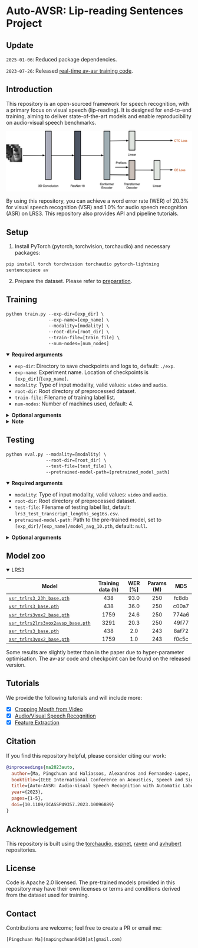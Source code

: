 # Auto-AVSR: Lip-reading Sentences Project

## Update

`2025-01-06`: Reduced package dependencies.

`2023-07-26`: Released [real-time av-asr training code](https://github.com/pytorch/audio/tree/main/examples/avsr).

## Introduction

This repository is an open-sourced framework for speech recognition, with a primary focus on visual speech (lip-reading). It is designed for end-to-end training, aiming to deliver state-of-the-art models and enable reproducibility on audio-visual speech benchmarks.

<div align="center"><img src="doc/pipeline.png" width="640"/></div>

By using this repository, you can achieve a word error rate (WER) of 20.3% for visual speech recognition (VSR) and 1.0% for audio speech recognition (ASR) on LRS3. This repository also provides API and pipeline tutorials.

## Setup

1. Install PyTorch (pytorch, torchvision, torchaudio) and necessary packages:

```Shell
pip install torch torchvision torchaudio pytorch-lightning sentencepiece av
```

2. Prepare the dataset. Please refer to [preparation](./preparation).

## Training

```Shell
python train.py --exp-dir=[exp_dir] \
                --exp-name=[exp_name] \
                --modality=[modality] \
                --root-dir=[root_dir] \
                --train-file=[train_file] \
                --num-nodes=[num_nodes]
```

<details open>
  <summary><strong>Required arguments</strong></summary>

- `exp-dir`: Directory to save checkpoints and logs to, default: `./exp`.
- `exp-name`: Experiment name. Location of checkpoints is `[exp_dir]`/`[exp_name]`.
- `modality`: Type of input modality, valid values: `video` and `audio`.
- `root-dir`: Root directory of preprocessed dataset.
- `train-file`: Filename of training label list.
- `num-nodes`: Number of machines used, default: 4.

</details>

<details>
  <summary><strong>Optional arguments</strong></summary>

- `group-name`: Group name of the task (wandb API).
- `val-file`: Filename of validation label list, default: `lrs3_test_transcript_lengths_seg16s.csv`.
- `test-file`: Filename of testing label list, default: `lrs3_test_transcript_lengths_seg16s.csv`.
- `gpus`: Number of gpus in each machine, default: 8.
- `pretrained-model-path`: Path to the pre-trained model.
- `transfer-frontend` Flag to load the front-end only, works with `pretrained-model-path`.
- `transfer-encoder` Flag to load the weights of encoder, works with `pretrained-model-path`.
- `lr`: Learning rate, default: 1e-3.
- `warmup-epochs`: Number of epochs for warmup, default: 5.
- `max-epochs`: Number of epochs, default: 75.
- `max-frames`: Maximal number of frames in a batch, default: 1600.
- `weight-decay`: Weight decay, default: 0.05.
- `ctc-weight`: Weight of CTC loss, default: 0.1.
- `train-num-buckets`: Bucket size for the training set, default: 400.
- `ckpt-path`: Path of the checkpoint from which training is resumed.
- `slurm-job-id`: Slurm job id, default: 0.
- `debug`: Flag to use debug level for logging

</details>


<details>
  <summary><strong>Note</strong></summary>

- For lrs3, you can fine-tune with a pre-trained lrw model at a learning rate of 0.001, or first train from scratch on a subset (23h, max duration=4sec) at 0.0002 (which is provided in model zoo), then fine-tune on the full set at 0.001. Script for subset creation is available at [here](./preparation/limit_length.py). For training new datasets, please refer to [instruction](INSTRUCTION.md).
- You can customise [logging](https://lightning.ai/docs/pytorch/stable/extensions/logging.html#supported-loggers) in lightning [`Trainer`](https://lightning.ai/docs/pytorch/stable/common/trainer.html#logger) for experiment tracking as needed.
- You can set `max-frames` to the largest to fit into your GPU memory.

</details>

## Testing

```Shell
python eval.py --modality=[modality] \
               --root-dir=[root_dir] \
               --test-file=[test_file] \
               --pretrained-model-path=[pretrained_model_path]
```

<details open>
  <summary><strong>Required arguments</strong></summary>

- `modality`: Type of input modality, valid values: `video` and `audio`.
- `root-dir`: Root directory of preprocessed dataset.
- `test-file`: Filename of testing label list, default: `lrs3_test_transcript_lengths_seg16s.csv`.
- `pretrained-model-path`: Path to the pre-trained model, set to `[exp_dir]/[exp_name]/model_avg_10.pth`, default: `null`.

</details>

<details>
  <summary><strong>Optional arguments</strong></summary>

- `decode-snr-target`: Level of signal-to-noise ratio (SNR), default: 999999.
- `debug`: Flag to use debug level for logging

</details>

## Model zoo

<details open>

<summary>LRS3</summary>

<p> </p>

| Model                                 | Training data (h)  |  WER [%]   |  Params (M) |    MD5            |
|---------------------------------------|:------------------:|:----------:|:-----------:|:------------------------:|
| [`vsr_trlrs3_23h_base.pth`](https://drive.google.com/file/d/1FDDTOBteJV8yBiJ8yePtZ-C-xR4s80rV/view?usp=sharing)             |        438          |    93.0    |     250     | fc8db  |
| [`vsr_trlrs3_base.pth`](https://drive.google.com/file/d/12PNM5szUsk_CuaV1yB9dL_YWvSM1zvAd/view?usp=sharing)                 |        438          |    36.0    |     250     | c00a7  |
| [`vsr_trlrs3vox2_base.pth`](https://drive.google.com/file/d/1shcWXUK2iauRhW9NbwCc25FjU1CoMm8i/view?usp=sharing)             |        1759         |    24.6    |     250     | 774a6  |
| [`vsr_trlrs2lrs3vox2avsp_base.pth`](https://drive.google.com/file/d/1r1kx7l9sWnDOCnaFHIGvOtzuhFyFA88_/view?usp=sharing)     |        3291         |    20.3    |     250     | 49f77  |
| [`asr_trlrs3_base.pth`](https://drive.google.com/file/d/1IBMkI7XyZo8mF3rz109rXrMH7MyxRuiY/view?usp=sharing)                 |        438          |    2.0     |     243     | 8af72  |
| [`asr_trlrs3vox2_base.pth`](https://drive.google.com/file/d/1YN9lwZN6iWn2qNQRpfpGpnf2r6ZTQqVT/view?usp=sharing)             |        1759         |    1.0     |     243     | f0c5c  |

Some results are slightly better than in the paper due to hyper-parameter optimisation. The av-asr code and checkpoint can be found on the released version.

</details>


## Tutorials

We provide the following tutorials and will include more:
- [x] [Cropping Mouth from Video](./tutorials/mouth_cropping.ipynb)
- [x] [Audio/Visual Speech Recognition](./tutorials/inference.ipynb)
- [x] [Feature Extraction](./tutorials/feature_extraction.ipynb)

## Citation

If you find this repository helpful, please consider citing our work:

```bibtex
@inproceedings{ma2023auto,
  author={Ma, Pingchuan and Haliassos, Alexandros and Fernandez-Lopez, Adriana and Chen, Honglie and Petridis, Stavros and Pantic, Maja},
  booktitle={IEEE International Conference on Acoustics, Speech and Signal Processing (ICASSP)},
  title={Auto-AVSR: Audio-Visual Speech Recognition with Automatic Labels},
  year={2023},
  pages={1-5},
  doi={10.1109/ICASSP49357.2023.10096889}
}
```

## Acknowledgement

This repository is built using the [torchaudio](https://github.com/pytorch/audio), [espnet](https://github.com/espnet/espnet), [raven](https://github.com/ahaliassos/raven) and [avhubert](https://github.com/facebookresearch/av_hubert) repositories.

## License

Code is Apache 2.0 licensed. The pre-trained models provided in this repository may have their own licenses or terms and conditions derived from the dataset used for training.

## Contact

Contributions are welcome; feel free to create a PR or email me:

```
[Pingchuan Ma](mapingchuan0420[at]gmail.com)
```
